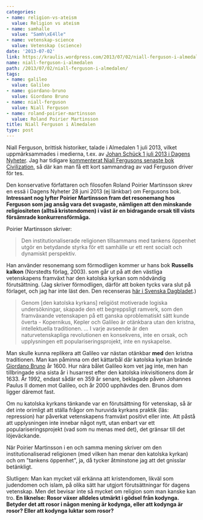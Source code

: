 ```yaml
---
categories:
- name: religion-vs-ateism
  value: Religion vs ateism
- name: samhalle
  value: "Samh\xE4lle"
- name: vetenskap-science
  value: Vetenskap (science)
date: '2013-07-02'
link: https://kraulis.wordpress.com/2013/07/02/niall-ferguson-i-almedalen/
name: niall-ferguson-i-almedalen
path: /2013/07/02/niall-ferguson-i-almedalen/
tags:
- name: galileo
  value: Galileo
- name: giordano-bruno
  value: Giordano Bruno
- name: niall-ferguson
  value: Niall Ferguson
- name: roland-poirier-martinsson
  value: Roland Poirier Martinsson
title: Niall Ferguson i Almedalen
type: post
---
```

Niall Ferguson, brittisk historiker, talade i Almedalen 1 juli 2013, vilket uppmärksammades i medierna, t.ex. av [Johan Schück 1 juli 2013 i Dagens Nyheter](http://www.dn.se/nyheter/almedalen/harvardprofessor-sverige-for-daligt-pa-att-integrera-invandrare/). Jag har tidigare [kommenterat Niall Fergusons senaste bok Civilization](/2013/01/26/niall-ferguson-civilization/), så där kan man få ett kort sammandrag av vad Ferguson driver för tes.

Den konservative författaren och filosofen Roland Poirier Martinsson skrev en essä i Dagens Nyheter 28 juni 2013 (ej länkbar) om Fergusons bok. **Intressant nog lyfter Poirier Martinsson fram det resonemang hos Ferguson som jag ansåg vara det svagaste, nämligen att den minskande religiositeten (alltså kristendomen) i väst är en bidragande orsak till västs försämrade konkurrensförmåga.**



Poirier Martinsson skriver:

> Den institutionaliserade religionen tillsammans med tankens öppenhet utgör en betydande styrka för ett samhälle ur ett rent socialt och dynamiskt perspektiv.

Han använder resonemang som förmodligen kommer ur hans bok **Russells kalkon** (Norstedts förlag, 2003). som går ut på att den västliga vetenskapens framväxt har den katolska kyrkan som nödvändig förutsättning. (Jag skriver förmodligen, därför att boken tycks vara slut på förlaget, och jag har inte läst den. Den recenseras [här i Svenska Dagbladet](http://www.svd.se/kultur/litteratur/det-mest-underbara-aventyret_28408.svd).)

> Genom [den katolska kyrkans] religiöst motiverade logiska undersökningar, skapade den ett begreppsligt ramverk, som den framväxande vetenskapen på ett ganska oproblematiskt sätt kunde överta - Kopernikus, Kepler och Galileo är otänkbara utan den kristna, intellektuella traditionen. ... I varje avseende är den naturvetenskapliga revolutionen en konsekvens, inte en orsak, och upplysningen ett populariseringsprojekt, inte en nyskapelse.

Man skulle kunna replikera att Galileo var nästan otänkbar **med** den kristna traditionen. Man kan påminna om det kättarbål där katolska kyrkan brände [Giordano Bruno](http://sv.wikipedia.org/wiki/Giordano_Bruno) år 1600. Hur nära bålet Galileo kom vet jag inte, men han tillbringade sina sista år i husarrest efter den katolska inkvisitionens dom år 1633. År 1992, endast sådär en 359 år senare, beklagade påven Johannes Paulus II domen mot Galileo, och år 2000 upphävdes den. Brunos dom ligger däremot fast.

Om nu katolska kyrkans tänkande var en förutsättning för vetenskap, så är det inte orimligt att ställa frågor om huruvida kyrkans praktik (läs: repression) har påverkat vetenskapens framväxt positivt eller inte. Att påstå att upplysningen inte innebar något nytt, utan enbart var ett populariseringsprojekt (vad som nu menas med det), det gränsar till det löjeväckande.

När Poirier Martinsson i en och samma mening skriver om den institutionaliserad religionen (med vilken han menar den katolska kyrkan) och om "tankens öppenhet", ja, då tycker åtminstone jag att det gnisslar betänkligt.

Slutligen: Man kan mycket väl erkänna att kristendomen, likväl som judendomen och islam, på olika sätt har utgjort förutsättningar för dagens vetenskap. Men det bevisar inte så mycket om religion som man kanske kan tro. **En liknelse: Rosor växer alldeles utmärkt i gödsel från kodynga. Betyder det att rosor i någon mening är kodynga, eller att kodynga är rosor? Eller att kodynga luktar som rosor?**

